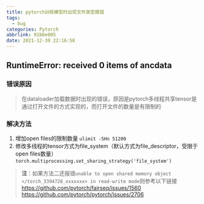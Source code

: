 ```yaml
---
title: pytorch训练模型时出现文件类型报错
tags:
  - bug
categories: Pytorch
abbrlink: 91b0e005
date: 2021-12-30 22:16:58
---
```

## RuntimeError: received 0 items of ancdata

### 错误原因

>在dataloader加载数据时出现的错误，原因是pytorch多线程共享tensor是通过打开文件的方式实现的，而打开文件的数量是有限制的

### 解决方法

1. 增加open files的限制数量 `ulimit -SHn 51200`
2. 修改多线程的tensor方式为file_system（默认方式为file_descriptor，受限于open files数量）`torch.multiprocessing.set_sharing_strategy('file_system')`

>**注**：如果方法二还报错`unable to open shared memory object </torch_3394728_xxxxxxx> in read-write mode`则参考以下链接
https://github.com/pytorch/fairseq/issues/1560
>https://github.com/pytorch/pytorch/issues/2706
